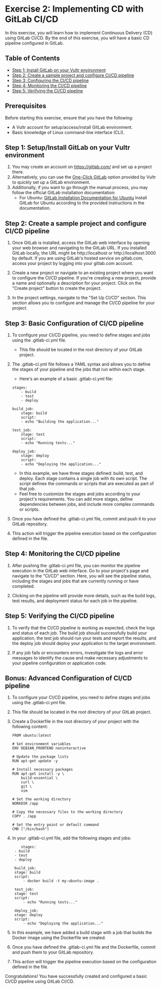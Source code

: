 # Exercise 2: Implementing CD with GitLab CI/CD

In this exercise, you will learn how to implement Continuous Delivery (CD) using GitLab CI/CD. By the end of this exercise, you will have a basic CD pipeline configured in GitLab.

## Table of Contents

- [Step 1: Install GitLab on your Vultr environment](#step-1-setupinstall-gitlab-on-your-vultr-environment)
- [Step 2: Create a sample project and configure CI/CD pipeline](#step-2-create-a-sample-project-and-configure-cicd-pipeline)
- [Step 3: Configuring the CI/CD pipeline](#step-3-configuring-the-cicd-pipeline)
- [Step 4: Monitoring the CI/CD pipeline](#step-4-monitoring-the-cicd-pipeline)
- [Step 5: Verifying the CI/CD pipeline](#step-5-verifying-the-cicd-pipeline)

## Prerequisites

Before starting this exercise, ensure that you have the following:

- A Vultr account for setup/access/install GitLab environment.
- Basic knowledge of Linux command-line interface (CLI).
  
## Step 1: Setup/Install GitLab on your Vultr environment

1. You may create an account on https://gitlab.com/ and set up a project there.
2. Alternatively, you can use the [One-Click GitLab](https://www.vultr.com/docs/one-click-gitlab/) option provided by Vultr to quickly set up a GitLab environment.
3. Additionally, if you want to go through the manual process, you may follow the official GitLab installation documentation:
   - For Ubuntu: [GitLab Installation Documentation for Ubuntu](https://docs.gitlab.com/)
     Install GitLab for Ubuntu according to the provided instructions in the documentation.
## Step 2: Create a sample project and configure CI/CD pipeline

1. Once GitLab is installed, access the GitLab web interface by opening your web browser and navigating to the GitLab URL. If you installed GitLab locally, the URL might be http://localhost or http://localhost:3000 by default. If you are using GitLab's hosted service on gitlab.com, access your project by logging into your gitlab.com account.

2. Create a new project or navigate to an existing project where you want to configure the CI/CD pipeline. If you're creating a new project, provide a name and optionally a description for your project. Click on the "Create project" button to create the project.

3. In the project settings, navigate to the "Set Up CI/CD" section. This section allows you to configure and manage the CI/CD pipeline for your project.

## Step 3: Basic Configuration of CI/CD pipeline
1. To configure your CI/CD pipeline, you need to define stages and jobs using the .gitlab-ci.yml file.
   - This file should be located in the root directory of your GitLab project.

2. The .gitlab-ci.yml file follows a YAML syntax and allows you to define the stages of your pipeline and the jobs that run within each stage.
   - Here's an example of a basic .gitlab-ci.yml file:
    ```
    stages:
        - build
        - test
        - deploy

    build_job:
        stage: build
        script:
        - echo "Building the application..."

    test_job:
        stage: test
        script:
        - echo "Running tests..."

    deploy_job:
        stage: deploy
        script:
        - echo "Deploying the application..."
    ```

   - In this example, we have three stages defined: build, test, and deploy. Each stage contains a single job with its own script. The script defines the commands or scripts that are executed as part of that job.
   - Feel free to customize the stages and jobs according to your project's requirements. You can add more stages, define dependencies between jobs, and include more complex commands or scripts.

3. Once you have defined the .gitlab-ci.yml file, commit and push it to your GitLab repository.
4. This action will trigger the pipeline execution based on the configuration defined in the file.

## Step 4: Monitoring the CI/CD pipeline
1. After pushing the .gitlab-ci.yml file, you can monitor the pipeline execution in the GitLab web interface. Go to your project's page and navigate to the "CI/CD" section. Here, you will see the pipeline status, including the stages and jobs that are currently running or have completed.

2. Clicking on the pipeline will provide more details, such as the build logs, test results, and deployment status for each job in the pipeline.

## Step 5: Verifying the CI/CD pipeline
1. To verify that the CI/CD pipeline is working as expected, check the logs and status of each job. The build job should successfully build your application, the test job should run your tests and report the results, and the deploy job should deploy your application to the target environment.

2. If any job fails or encounters errors, investigate the logs and error messages to identify the cause and make necessary adjustments to your pipeline configuration or application code.

## Bonus: Advanced Configuration of CI/CD pipeline
1. To configure your CI/CD pipeline, you need to define stages and jobs using the .gitlab-ci.yml file.
2. This file should be located in the root directory of your GitLab project.
3. Create a Dockerfile in the root directory of your project with the following content:

   ```
   FROM ubuntu:latest

   # Set environment variables
   ENV DEBIAN_FRONTEND noninteractive

   # Update the package lists
   RUN apt-get update -y

   # Install necessary packages
   RUN apt-get install -y \
       build-essential \
       curl \
       git \
       vim

   # Set the working directory
   WORKDIR /app

   # Copy the necessary files to the working directory
   COPY . /app

   # Set the entry point or default command
   CMD ["/bin/bash"]
   ```
4. In your .gitlab-ci.yml file, add the following stages and jobs:
   ```
       stages:
    - build
    - test
    - deploy

    build_job:
    stage: build
    script:
        - docker build -t my-ubuntu-image .

    test_job:
    stage: test
    script:
        - echo "Running tests..."

    deploy_job:
    stage: deploy
    script:
        - echo "Deploying the application..."
   ```
5. In this example, we have added a build stage with a job that builds the Docker image using the Dockerfile we created.
6. Once you have defined the .gitlab-ci.yml file and the Dockerfile, commit and push them to your GitLab repository.
7. This action will trigger the pipeline execution based on the configuration defined in the file.

Congratulations! You have successfully created and configured a basic CI/CD pipeline using GitLab CI/CD.

